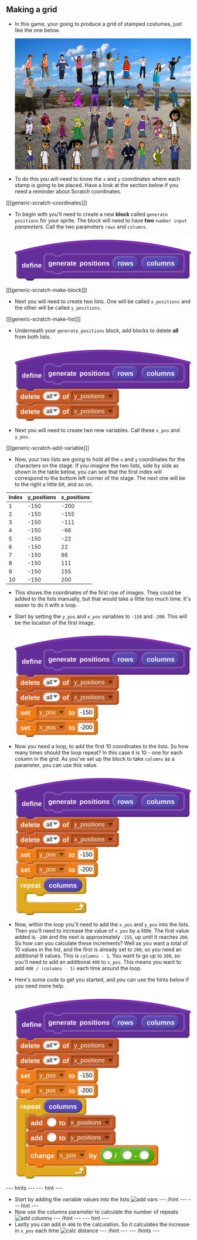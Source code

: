 ## Making a grid

- In this game, your going to produce a grid of stamped costumes, just like the one below.

	![stamps in grid](images/stamp_grid.png)
	
- To do this you will need to know the `x` and `y` coordinates where each stamp is going to be placed. Have a look at the section below if you need a reminder about Scratch coordinates.

[[[generic-scratch-coordinates]]]

- To begin with you'll need to create a new **block** called `generate positions` for your sprite. The block will need to have **two** `number input` *parameters*. Call the two parameters `rows` and `columns`.

	![generate positions block](images/script_1.svg)

[[[generic-scratch-make-block]]]

- Next you will need to create two lists. One will be called `x_positions` and the other will be called `y_positions`.

[[[generic-scratch-make-list]]]

- Underneath your `generate_positions` block, add blocks to delete **all** from both lists.

	![empty the lists](images/script_2.svg)

- Next you will need to create two new variables. Call these `x_pos` and `y_pos`.

[[[generic-scratch-add-variable]]]

- Now, your two lists are going to hold all the `x` and `y` coordinates for the characters on the stage. If you imagine the two lists, side by side as shown in the table below, you can see that the first index will correspond to the bottom left corner of the stage. The next one will be to the right a little bit, and so on.

|index|y_positions|x_positions|
|-----|-----------|-----------|
|1    |-150       |-200       |
|2    |-150       |-155       |
|3    |-150       |-111       |
|4    |-150       |-66        |
|5    |-150       |-22        |
|6    |-150       |22         |
|7    |-150       |66         |
|8    |-150       |111        |
|9    |-150       |155        |
|10   |-150       |200        |

- This shows the coordinates of the first row of images. They could be added to the lists manually, but that would take a little too much time. It's easier to do it with a loop.

- Start by setting the `y_pos` and `x_pos` variables to `-150` and `-200`. This will be the location of the first image.

	![variables set](images/script_3.svg)
	
- Now you need a loop, to add the first 10 coordinates to the lists. So how many times should the loop repeat? In this case it is 10 - one for each column in the grid. As you've set up the block to take `columns` as a parameter, you can use this value.

	![repeat loop](images/script_4.svg)
	
- Now, within the loop you'll need to add the `x_pos` and `y_pos` into the lists. Then you'll need to increase the value of `x_pos` by a little. The first value added is `-200` and the next is approximately `-155`, up until it reaches `200`. So how can you calculate these increments? Well as you want a total of 10 values in the list, and the first is already set to `200`, so you need an additional 9 values. This is `columns - 1`. You want to go up to `200`, so you'll need to add an additional `400` to `x_pos`. This means you want to add `400 / (columns - 1)` each time around the loop.

- Here's some code to get you started, and you can use the hints below if you need more help.

	![scaffold code](images/script_5.svg)
	
--- hints --- --- hint ---
- Start by adding the variable values into the lists
    ![add vars](images/script_6.png)
--- /hint --- --- hint ---
- Now use the columns parameter to calculate the number of repeats
	![add columns](images/script_7.png)
--- /hint --- --- hint ---
- Lastly you can add in `400` to the calculation. So it calculates the increase in `x_pos` each time
	![calc distance](images/script_8.png)
--- /hint --- --- /hints ---
